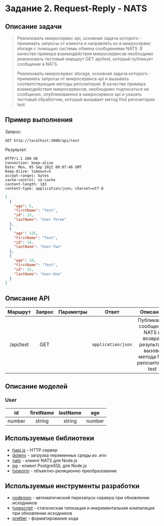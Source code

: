 # Задание 2. Request-Reply - NATS

## Описание задачи

> Реализовать микросервис api, основная задача которого - принимать запросы от клиента и направлять их в микросервис storage с помощью системы обмена сообщениями NATS. В качестве примера взаимодействия микросервисов необходимо реализовать тестовый маршрут GET api/test, который публикует сообщение в NATS.
>
> Реализовать микросервис storage, основная задача которого - принимать запросы от микросервиса api и вызывать соответствующие методы репозитория. В качестве примера взаимодействия микросервисов, необходимо подписаться на сообщение, опубликованное в микросервисе api и указать тестовый обработчик, который вызывает метод find репозитория test.

## Пример выполнения

Запрос:

`GET http://localhost:3000/api/test`

Результат:

```
HTTP/1.1 200 OK
Connection: keep-alive
Date: Mon, 05 Sep 2022 08:07:46 GMT
Keep-Alive: timeout=5
accept-ranges: bytes
cache-control: no-cache
content-length: 183
content-type: application/json; charset=utf-8
```

```json
[
  {
    "age": 5,
    "firstName": "Test",
    "id": 13,
    "lastName": "User Three"
  },
  {
    "age": 125,
    "firstName": "Test",
    "id": 14,
    "lastName": "User-Two"
  },
  {
    "age": 18,
    "firstName": "Test",
    "id": 15,
    "lastName": "User-One"
  }
]
```

## Описание API

|  Маршрут  | Запрос | Параметры |       Ответ        |                                      Описание                                      |
| :-------: | :----: | :-------: | :----------------: | :--------------------------------------------------------------------------------: |
| /api/test |  GET   |           | `application/json` | Публикация сообщения NATS и возврат результата вызова метода find репозитория test |

## Описание моделей

### User

|   id   | firstName | lastName |  age   |
| :----: | :-------: | :------: | :----: |
| number |  string   |  string  | number |

## Используемые библиотеки

- [hapi.js](https://github.com/hapijs/hapi) - HTTP сервер
- [dotenv](https://github.com/motdotla/dotenv) - загрузка переменных среды из .env
- [nats](https://github.com/nats-io/nats.js) - клиент NATS для Node.js
- [pg](https://github.com/brianc/node-postgres) - клиент PostgreSQL для Node.js
- [typeorm](https://github.com/typeorm/typeorm) - объектно-реляционно преобразование

## Используемые инструменты разработки

- [nodemon](https://github.com/remy/nodemon) - автоматический перезапуск сервера при обновлении исходников
- [typescript](https://github.com/Microsoft/TypeScript) - статическая типизация и инкрементальная компиляция при обновлении исходников
- [prettier](https://github.com/prettier/prettier) - форматирование кода
